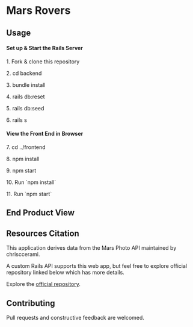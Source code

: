 # Mars Rovers

## Usage
<h4>Set up & Start the Rails Server</h4>
<p>1. Fork & clone this repository</p>
<p>2. cd backend</p>
<p>3. bundle install</p>
<p>4. rails db:reset</p>
<p>5. rails db:seed</p>
<p>6. rails s</p>
<h4>View the Front End in Browser</h4>
<p>7. cd ../frontend</p>
<p>8. npm install</p>
<p>9. npm start</p>
<p>10. Run `npm install`</p>
<p>11. Run `npm start`</p>

## End Product View

<!-- ![Screenshot of the app] -->

## Resources Citation

<p>This application derives data from the Mars Photo API maintained by chrisccerami.</p>
<p>A custom Rails API supports this web app, but feel free to explore official repository linked below which has more details.</p>
<p>Explore the <a href="https://github.com/chrisccerami/mars-photo-api">official repository</a>.</p>

## Contributing

<p>Pull requests and constructive feedback are welcomed.</p>